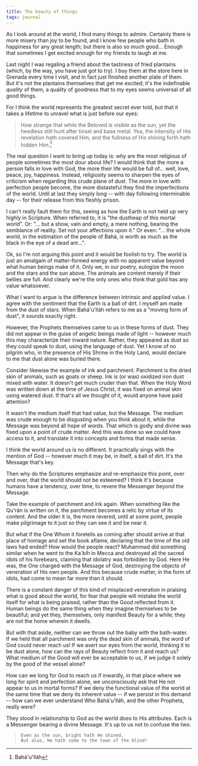 ```yaml
---
title: The beauty of things
tags: journal
---
```


As I look around at the world, I find many things to admire.  Certainly there
is more misery than joy to be found, and I know few people who bath in
happiness for any great length; but there is also so much good...  Enough that
sometimes I get excited enough for my friends to laugh at me.

Last night I was regaling a friend about the tastiness of fried plantains
(which, by the way, you have just got to try).  I buy them at the store here
in Grenada every time I visit, and in fact just finished another plate of
them.  But it's not the plantains themselves that get me excited; it's the
indefinable *quality* of them, a quality of goodness that to my eyes seems
universal of all good things.

For I think the world represents the greatest secret ever told, but that it
takes a lifetime to unravel what is just before our eyes:

> How strange that while the Beloved is visible as the sun, yet the heedless
  still hunt after tinsel and base metal.  Yea, the intensity of His
  revelation hath covered Him, and the fullness of His shining forth hath
  hidden Him.[^1]

The real question I want to bring up today is: why are the most religious of
people sometimes the most dour about life?  I would think that the more a
person falls in love with God, the more their life would be full of... well,
love, peace, joy, happiness.  Instead, religiosity seems to sharpen the eyes
of criticism when regarding this crude plane of dust.  The more in love with
perfection people become, the more distasteful they find the imperfections of
the world.  Until at last they simply long -- with day following interminable
day -- for their release from this fleshly prison.

I can't really fault them for this, seeing as how the Earth is not held up
very highly in Scripture.  When referred to, it is "the dustheap of this
mortal world".  Or: "... but a show, vain and empty, a mere nothing, bearing
the semblance of reality.  Set not your affections upon it."  Or even:
"... the whole world, in the estimation of the people of Bahá, is worth as
much as the black in the eye of a dead ant...".

Ok, so I'm not arguing this point and it would be foolish to try.  The world
is just an amalgam of matter-formed energy with no apparent value beyond what
human beings make of it.  Only we, in our poetry, eulogize the moon and the
stars and the sun above.  The animals are content merely if their bellies are
full.  And clearly we're the only ones who think that gold has any value
whatsoever.

What I want to argue is the difference between intrinsic and applied value.  I
agree with the sentiment that the Earth is a ball of dirt.  I myself am made
from the dust of stars.  When Bahá'u'lláh refers to me as a "moving form of
dust", it sounds exactly right.

However, the Prophets themselves came to us in these forms of dust.  They did
not appear in the guise of angelic beings made of light -- however much this
may characterize their inward nature.  Rather, they appeared as dust so they
could speak to dust, using the language of dust.  Yet I know of no pilgrim
who, in the presence of His Shrine in the Holy Land, would declare to me that
dust alone was buried there.

Consider likewise the example of ink and parchment.  Parchment is the dried
skin of animals, such as goats or sheep.  Ink is (or was) oxidized iron dust
mixed with water.  It doesn't get much cruder than that.  When the Holy Word
was written down at the time of Jesus Christ, it was fixed on animal skin
using watered dust.  If that's all we thought of it, would anyone have paid
attention?

It wasn't the medium itself that had value, but the Message.  The medium was
crude enough to be disgusting when you think about it, while the Message was
beyond all hope of words.  That which is godly and divine was fixed upon a
point of crude matter.  And this was done so we could have access to it, and
translate it into concepts and forms that made sense.

I think the world around us is no different.  It practically sings with the
mention of God -- however much it may be, in itself, a ball of dirt.  It's the
Message that's key.

Then why do the Scriptures emphasize and re-emphasize this point, over and
over, that the world should not be esteemed?  I think it's because humans have
a tendency, over time, to revere the Messenger beyond the Message.

Take the example of parchment and ink again.  When something like the Qu'rán
is written on it, the parchment becomes a relic by virtue of its content.  And
the older it is, the more revered, until at some point, people make pilgrimage
to it just so they can see it and be near it.

But what if the One Whom it foretells as coming after should arrive at that
place of homage and set the book aflame, declaring that the time of the old
laws had ended?  How would the people react?  Muhammad did something similar
when he went to the Ka`bih in Mecca and destroyed all the sacred idols of his
forebears, claiming that idolatry was forbidden by God.  Here He was, the One
charged with the Message of God, destroying the objects of veneration of His
own people.  And this because crude matter, in the form of idols, had come to
mean far more than it should.

There is a constant danger of this kind of misplaced veneration in praising
what is good about the world, for fear that people will mistake the world
itself for what is being praised, rather than the Good reflected from it.
Human beings do the same thing when they imagine themselves to be beautiful;
and yet they, themselves, only manifest Beauty for a while; they are not the
home wherein it dwells.

But with that aside, neither can we throw out the baby with the bath-water.
If we held that all parchment was only the dead skin of animals, the word of
God could never reach us!  If we avert our eyes from the world, thinking it to
be dust alone, how can the rays of Beauty reflect from it and reach us?  What
medium of the Good will ever be acceptable to us, if we judge it solely by the
good of the vessel alone?

How can we long for God to reach us if inwardly, in that place where we long
for spirit and perfection alone, we unconsciously ask that He not appear to us
in mortal forms?  If we deny the functional value of the world at the same
time that we deny its inherent value -- if we persist in this demand -- how
can we ever understand Who Bahá'u'lláh, and the other Prophets, really were?

They stood in relationship to God as the world does to His attributes.  Each
is a Messenger bearing a divine Message.  It's up to us not to confuse the
two.

>     Even as the sun, bright hath He shined,
>     But alas, He hath come to the town of the blind!

[^1]: Bahá'u'lláh
